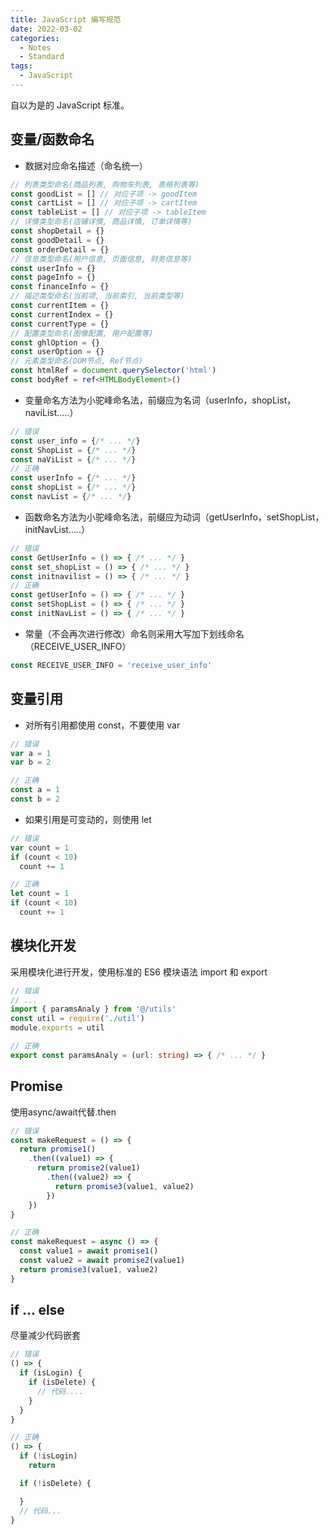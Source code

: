 ```yaml
---
title: JavaScript 编写规范
date: 2022-03-02
categories:
  - Notes
  - Standard
tags: 
  - JavaScript
---
```


自以为是的 JavaScript 标准。

## 变量/函数命名

- 数据对应命名描述（命名统一）

~~~ts
// 列表类型命名(商品列表, 购物车列表, 表格列表等)
const goodList = [] // 对应子项 -> goodItem
const cartList = [] // 对应子项 -> cartItem
const tableList = [] // 对应子项 -> tableItem
// 详情类型命名(店铺详情, 商品详情, 订单详情等)
const shopDetail = {}
const goodDetail = {}
const orderDetail = {}
// 信息类型命名(用户信息, 页面信息, 财务信息等)
const userInfo = {}
const pageInfo = {}
const financeInfo = {}
// 描述类型命名(当前项, 当前索引, 当前类型等)
const currentItem = {}
const currentIndex = {}
const currentType = {}
// 配置类型命名(图像配置, 用户配置等)
const ghlOption = {}
const userOption = {}
// 元素类型命名(DOM节点, Ref节点)
const htmlRef = document.querySelector('html')
const bodyRef = ref<HTMLBodyElement>()
~~~

<!-- more -->

- 变量命名方法为小驼峰命名法，前缀应为名词（userInfo，shopList，naviList.....）

~~~js
// 错误
const user_info = {/* ... */}
const ShopList = {/* ... */}
const naViList = {/* ... */}
// 正确
const userInfo = {/* ... */}
const shopList = {/* ... */}
const navList = {/* ... */}
~~~

- 函数命名方法为小驼峰命名法，前缀应为动词（getUserInfo，setShopList，initNavList.....）

~~~js
// 错误
const GetUserInfo = () => { /* ... */ }
const set_shopList = () => { /* ... */ }
const initnavilist = () => { /* ... */ }
// 正确
const getUserInfo = () => { /* ... */ }
const setShopList = () => { /* ... */ }
const initNavList = () => { /* ... */ }
~~~

- 常量（不会再次进行修改）命名则采用大写加下划线命名（RECEIVE_USER_INFO）

~~~js
const RECEIVE_USER_INFO = 'receive_user_info'
~~~

## 变量引用

- 对所有引用都使用 const，不要使用 var
~~~js
// 错误
var a = 1
var b = 2

// 正确
const a = 1
const b = 2
~~~
- 如果引用是可变动的，则使用 let
~~~js
// 错误
var count = 1
if (count < 10)
  count += 1

// 正确
let count = 1
if (count < 10)
  count += 1

~~~

## 模块化开发

采用模块化进行开发，使用标准的 ES6 模块语法 import 和 export

~~~ts
// 错误
// ...
import { paramsAnaly } from '@/utils'
const util = require('./util')
module.exports = util

// 正确
export const paramsAnaly = (url: string) => { /* ... */ }
~~~

## Promise
使用async/await代替.then
~~~js
// 错误
const makeRequest = () => {
  return promise1()
    .then((value1) => {
      return promise2(value1)
        .then((value2) => {
          return promise3(value1, value2)
        })
    })
}

// 正确
const makeRequest = async () => {
  const value1 = await promise1()
  const value2 = await promise2(value1)
  return promise3(value1, value2)
}
~~~

## if ... else
尽量减少代码嵌套
~~~javascript
// 错误
() => {
  if (isLogin) {
    if (isDelete) {
      // 代码....
    }
  }
}

// 正确
() => {
  if (!isLogin)
    return

  if (!isDelete) {

  }
  // 代码...
}
~~~
